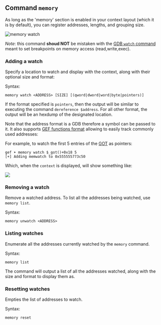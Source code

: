 ## Command `memory`

As long as the 'memory' section is enabled in your context layout (which it is
by default), you can register addresses, lengths, and grouping size.

![memory watch](https://i.imgur.com/NXYwSwW.png)

_Note_: this command **shoud NOT** be mistaken with the [GDB `watch` command](https://sourceware.org/gdb/current/onlinedocs/gdb/Set-Watchpoints.html) meant to set breakpoints on memory access (read,write,exec).


### Adding a watch

Specify a location to watch and display with the context, along with their optional size and format:

Syntax:
```
memory watch <ADDRESS> [SIZE] [(qword|dword|word|byte|pointers)]
```

If the format specified is `pointers`, then the output will be similar to executing the command `dereference $address`.
For all other format, the output will be an hexdump of the designated location.

Note that the address format is a GDB therefore a symbol can be passed to it. It also supports [GEF functions format](https://www.technovelty.org/linux/plt-and-got-the-key-to-code-sharing-and-dynamic-libraries.html) allowing to easily track commonly used addresses:

For example, to watch the first 5 entries of the [GOT]() as pointers:

```
gef ➤ memory watch $_got()+0x18 5
[+] Adding memwatch to 0x555555773c50
```

Which, when the `context` is displayed, will show something like:

![](https://i.imgur.com/3YabwYv.png)


### Removing a watch

Remove a watched address. To list all the addresses being watched, use `memory list`.

Syntax:
```
memory unwatch <ADDRESS>
```


### Listing watches

Enumerate all the addresses currently watched by the `memory` command.

Syntax:
```
memory list
```

The command will output a list of all the addresses watched, along with the size and format to display them as.


### Resetting watches

Empties the list of addresses to watch.

Syntax:
```
memory reset
```

